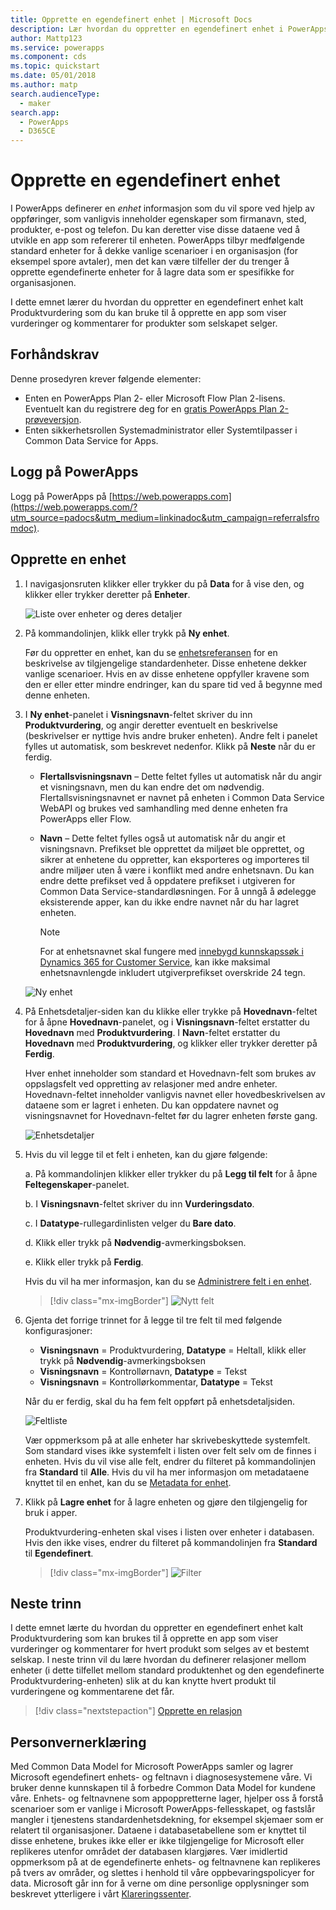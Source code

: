 ```yaml
---
title: Opprette en egendefinert enhet | Microsoft Docs
description: Lær hvordan du oppretter en egendefinert enhet i PowerApps.
author: Mattp123
ms.service: powerapps
ms.component: cds
ms.topic: quickstart
ms.date: 05/01/2018
ms.author: matp
search.audienceType:
  - maker
search.app:
  - PowerApps
  - D365CE
---
```


# <a name="create-a-custom-entity"></a>Opprette en egendefinert enhet
I PowerApps definerer en *enhet* informasjon som du vil spore ved hjelp av oppføringer, som vanligvis inneholder egenskaper som firmanavn, sted, produkter, e-post og telefon. Du kan deretter vise disse dataene ved å utvikle en app som refererer til enheten. PowerApps tilbyr medfølgende standard enheter for å dekke vanlige scenarioer i en organisasjon (for eksempel spore avtaler), men det kan være tilfeller der du trenger å opprette egendefinerte enheter for å lagre data som er spesifikke for organisasjonen.

I dette emnet lærer du hvordan du oppretter en egendefinert enhet kalt Produktvurdering som du kan bruke til å opprette en app som viser vurderinger og kommentarer for produkter som selskapet selger.

## <a name="prerequisites"></a>Forhåndskrav
Denne prosedyren krever følgende elementer:
* Enten en PowerApps Plan 2- eller Microsoft Flow Plan 2-lisens. Eventuelt kan du registrere deg for en [gratis PowerApps Plan 2-prøveversjon](https://web.powerapps.com/signup?redirect=marketing&email=).
* Enten sikkerhetsrollen Systemadministrator eller Systemtilpasser i Common Data Service for Apps.

## <a name="sign-in-to-powerapps"></a>Logg på PowerApps
Logg på PowerApps på [https://web.powerapps.com](https://web.powerapps.com/?utm_source=padocs&utm_medium=linkinadoc&utm_campaign=referralsfromdoc).

## <a name="create-an-entity"></a>Opprette en enhet
1. I navigasjonsruten klikker eller trykker du på **Data** for å vise den, og klikker eller trykker deretter på **Enheter**.

    ![Liste over enheter og deres detaljer](./media/data-platform-cds-create-entity/entitylist.png "Enhetsliste")

2. På kommandolinjen, klikk eller trykk på **Ny enhet**.

    Før du oppretter en enhet, kan du se [enhetsreferansen](../../developer/common-data-service/reference/about-entity-reference.md) for en beskrivelse av tilgjengelige standardenheter. Disse enhetene dekker vanlige scenarioer. Hvis en av disse enhetene oppfyller kravene som den er eller etter mindre endringer, kan du spare tid ved å begynne med denne enheten. 

3. I **Ny enhet**-panelet i **Visningsnavn**-feltet skriver du inn **Produktvurdering**, og angir deretter eventuelt en beskrivelse (beskrivelser er nyttige hvis andre bruker enheten). Andre felt i panelet fylles ut automatisk, som beskrevet nedenfor. Klikk på **Neste** når du er ferdig.

    * **Flertallsvisningsnavn** – Dette feltet fylles ut automatisk når du angir et visningsnavn, men du kan endre det om nødvendig. Flertallsvisningsnavnet er navnet på enheten i Common Data Service WebAPI og brukes ved samhandling med denne enheten fra PowerApps eller Flow.
    * **Navn** – Dette feltet fylles også ut automatisk når du angir et visningsnavn. Prefikset ble opprettet da miljøet ble opprettet, og sikrer at enhetene du oppretter, kan eksporteres og importeres til andre miljøer uten å være i konflikt med andre enhetsnavn. Du kan endre dette prefikset ved å oppdatere prefikset i utgiveren for Common Data Service-standardløsningen. For å unngå å ødelegge eksisterende apper, kan du ikke endre navnet når du har lagret enheten.

       > [!NOTE]
       > For at enhetsnavnet skal fungere med [innebygd kunnskapssøk i Dynamics 365 for Customer Service](/dynamics365/customer-engagement/customer-service/set-up-knowledge-management-embedded-knowledge-search), kan ikke maksimal enhetsnavnlengde inkludert utgiverprefikset overskride 24 tegn.
     
    ![Ny enhet](./media/data-platform-cds-create-entity/newentitypanel.png "Ny enhet-panelet")

4. På Enhetsdetaljer-siden kan du klikke eller trykke på **Hovednavn**-feltet for å åpne **Hovednavn**-panelet, og i **Visningsnavn**-feltet erstatter du **Hovednavn** med **Produktvurdering**. I **Navn**-feltet erstatter du **Hovednavn** med **Produktvurdering**, og klikker eller trykker deretter på **Ferdig**.
 
    Hver enhet inneholder som standard et Hovednavn-felt som brukes av oppslagsfelt ved oppretting av relasjoner med andre enheter. Hovednavn-feltet inneholder vanligvis navnet eller hovedbeskrivelsen av dataene som er lagret i enheten. Du kan oppdatere navnet og visningsnavnet for Hovednavn-feltet før du lagrer enheten første gang.

    ![Enhetsdetaljer](./media/data-platform-cds-create-entity/newentitydetails.png "Detaljer om ny enhet")

5. Hvis du vil legge til et felt i enheten, kan du gjøre følgende:
 
    a. På kommandolinjen klikker eller trykker du på **Legg til felt** for å åpne **Feltegenskaper**-panelet.

    b. I **Visningsnavn**-feltet skriver du inn **Vurderingsdato**.

    c. I **Datatype**-rullegardinlisten velger du **Bare dato**.

    d. Klikk eller trykk på **Nødvendig**-avmerkingsboksen.
    
    e. Klikk eller trykk på **Ferdig**.
     
    Hvis du vil ha mer informasjon, kan du se [Administrere felt i en enhet](data-platform-manage-fields.md).

    > [!div class="mx-imgBorder"] 
    > ![Nytt felt](./media/data-platform-cds-create-entity/newfieldpanel-2.png "Panelet for nytt felt")

6. Gjenta det forrige trinnet for å legge til tre felt til med følgende konfigurasjoner:
    * **Visningsnavn** = Produktvurdering, **Datatype** = Heltall, klikk eller trykk på **Nødvendig**-avmerkingsboksen
    * **Visningsnavn** = Kontrollørnavn, **Datatype** = Tekst
    * **Visningsnavn** = Kontrollørkommentar, **Datatype** = Tekst

    Når du er ferdig, skal du ha fem felt oppført på enhetsdetaljsiden.

    ![Feltliste](./media/data-platform-cds-create-entity/addedfields.png "Liste med felt")

    Vær oppmerksom på at alle enheter har skrivebeskyttede systemfelt. Som standard vises ikke systemfelt i listen over felt selv om de finnes i enheten. Hvis du vil vise alle felt, endrer du filteret på kommandolinjen fra **Standard** til **Alle**. Hvis du vil ha mer informasjon om metadataene knyttet til en enhet, kan du se [Metadata for enhet](../../developer/common-data-service/entity-metadata.md).

7. Klikk på **Lagre enhet** for å lagre enheten og gjøre den tilgjengelig for bruk i apper.

    Produktvurdering-enheten skal vises i listen over enheter i databasen. Hvis den ikke vises, endrer du filteret på kommandolinjen fra **Standard** til **Egendefinert**.

    > [!div class="mx-imgBorder"] 
    > ![Filter](./media/data-platform-cds-create-entity/filter.png "Filtervalg")

## <a name="next-steps"></a>Neste trinn
I dette emnet lærte du hvordan du oppretter en egendefinert enhet kalt Produktvurdering som kan brukes til å opprette en app som viser vurderinger og kommentarer for hvert produkt som selges av et bestemt selskap. I neste trinn vil du lære hvordan du definerer relasjoner mellom enheter (i dette tilfellet mellom standard produktenhet og den egendefinerte Produktvurdering-enheten) slik at du kan knytte hvert produkt til vurderingene og kommentarene det får.

> [!div class="nextstepaction"]
> [Opprette en relasjon](data-platform-entity-lookup.md)

## <a name="privacy-notice"></a>Personvernerklæring
Med Common Data Model for Microsoft PowerApps samler og lagrer Microsoft egendefinert enhets- og feltnavn i diagnosesystemene våre. Vi bruker denne kunnskapen til å forbedre Common Data Model for kundene våre. Enhets- og feltnavnene som appoppretterne lager, hjelper oss å forstå scenarioer som er vanlige i Microsoft PowerApps-fellesskapet, og fastslår mangler i tjenestens standardenhetsdekning, for eksempel skjemaer som er relatert til organisasjoner. Dataene i databasetabellene som er knyttet til disse enhetene, brukes ikke eller er ikke tilgjengelige for Microsoft eller replikeres utenfor området der databasen klargjøres. Vær imidlertid oppmerksom på at de egendefinerte enhets- og feltnavnene kan replikeres på tvers av områder, og slettes i henhold til våre oppbevaringspolicyer for data. Microsoft går inn for å verne om dine personlige opplysninger som beskrevet ytterligere i vårt [Klareringssenter](https://www.microsoft.com/trustcenter/Privacy/default.aspx).
